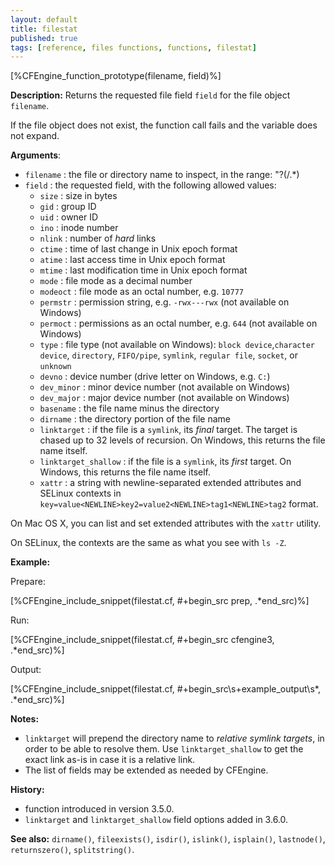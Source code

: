 ```yaml
---
layout: default
title: filestat
published: true
tags: [reference, files functions, functions, filestat]
---
```


[%CFEngine_function_prototype(filename, field)%]

**Description:** Returns the requested file field `field` for the file object
`filename`.

If the file object does not exist, the function call fails and the
variable does not expand.

**Arguments**:

* `filename` : the file or directory name to inspect, in the range: "?(/.*)
* `field` : the requested field, with the following allowed values:
    * `size` : size in bytes
    * `gid` : group ID
    * `uid` : owner ID
    * `ino` : inode number
    * `nlink` : number of *hard* links
    * `ctime` : time of last change in Unix epoch format
    * `atime` : last access time in Unix epoch format
    * `mtime` : last modification time in Unix epoch format
    * `mode` : file mode as a decimal number
    * `modeoct` : file mode as an octal number, e.g. `10777`
    * `permstr` : permission string, e.g. `-rwx---rwx` (not available on Windows)
    * `permoct` : permissions as an octal number, e.g. `644` (not available on Windows)
    * `type` : file type (not available on Windows): `block device`,`character device`, `directory`, `FIFO/pipe`, `symlink`, `regular file`, `socket`, or `unknown`
    * `devno` : device number (drive letter on Windows, e.g. `C:`)
    * `dev_minor` : minor device number (not available on Windows)
    * `dev_major` : major device number (not available on Windows)
    * `basename` : the file name minus the directory
    * `dirname` : the directory portion of the file name
    * `linktarget` : if the file is a `symlink`, its *final* target.  The target is chased up to 32 levels of recursion.  On Windows, this returns the file name itself.
    * `linktarget_shallow` :  if the file is a `symlink`, its *first* target.  On Windows, this returns the file name itself.
    * `xattr` : a string with newline-separated extended attributes and SELinux contexts in `key=value<NEWLINE>key2=value2<NEWLINE>tag1<NEWLINE>tag2` format.

On Mac OS X, you can list and set extended attributes with the `xattr` utility.

On SELinux, the contexts are the same as what you see with `ls -Z`.

**Example:**

Prepare:

[%CFEngine_include_snippet(filestat.cf, #\+begin_src prep, .*end_src)%]

Run:

[%CFEngine_include_snippet(filestat.cf, #\+begin_src cfengine3, .*end_src)%]

Output:

[%CFEngine_include_snippet(filestat.cf, #\+begin_src\s+example_output\s*, .*end_src)%]

**Notes:**

* `linktarget` will prepend the directory name to *relative symlink targets*, in order to be able to resolve them. Use `linktarget_shallow` to get the exact link as-is in case it is a relative link.
* The list of fields may be extended as needed by CFEngine.

**History:**

- function introduced in version 3.5.0.
- `linktarget` and `linktarget_shallow` field options added in 3.6.0.

**See also:** `dirname()`, `fileexists()`, `isdir()`, `islink()`, `isplain()`, `lastnode()`, `returnszero()`, `splitstring()`.
